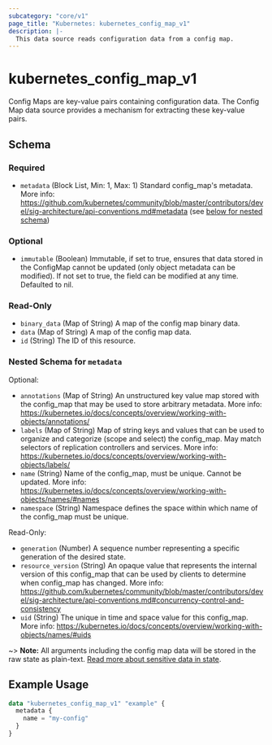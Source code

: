 ```yaml
---
subcategory: "core/v1"
page_title: "Kubernetes: kubernetes_config_map_v1"
description: |-
  This data source reads configuration data from a config map.
---
```


# kubernetes_config_map_v1

Config Maps are key-value pairs containing configuration data. The Config Map data source provides a mechanism for extracting these key-value pairs.

<!-- schema generated by tfplugindocs -->
## Schema

### Required

- `metadata` (Block List, Min: 1, Max: 1) Standard config_map's metadata. More info: https://github.com/kubernetes/community/blob/master/contributors/devel/sig-architecture/api-conventions.md#metadata (see [below for nested schema](#nestedblock--metadata))

### Optional

- `immutable` (Boolean) Immutable, if set to true, ensures that data stored in the ConfigMap cannot be updated (only object metadata can be modified). If not set to true, the field can be modified at any time. Defaulted to nil.

### Read-Only

- `binary_data` (Map of String) A map of the config map binary data.
- `data` (Map of String) A map of the config map data.
- `id` (String) The ID of this resource.

<a id="nestedblock--metadata"></a>
### Nested Schema for `metadata`

Optional:

- `annotations` (Map of String) An unstructured key value map stored with the config_map that may be used to store arbitrary metadata. More info: https://kubernetes.io/docs/concepts/overview/working-with-objects/annotations/
- `labels` (Map of String) Map of string keys and values that can be used to organize and categorize (scope and select) the config_map. May match selectors of replication controllers and services. More info: https://kubernetes.io/docs/concepts/overview/working-with-objects/labels/
- `name` (String) Name of the config_map, must be unique. Cannot be updated. More info: https://kubernetes.io/docs/concepts/overview/working-with-objects/names/#names
- `namespace` (String) Namespace defines the space within which name of the config_map must be unique.

Read-Only:

- `generation` (Number) A sequence number representing a specific generation of the desired state.
- `resource_version` (String) An opaque value that represents the internal version of this config_map that can be used by clients to determine when config_map has changed. More info: https://github.com/kubernetes/community/blob/master/contributors/devel/sig-architecture/api-conventions.md#concurrency-control-and-consistency
- `uid` (String) The unique in time and space value for this config_map. More info: https://kubernetes.io/docs/concepts/overview/working-with-objects/names/#uids




~> **Note:** All arguments including the config map data will be stored in the raw state as plain-text. [Read more about sensitive data in state](/docs/state/sensitive-data.html).

## Example Usage

```terraform
data "kubernetes_config_map_v1" "example" {
  metadata {
    name = "my-config"
  }
}
```
